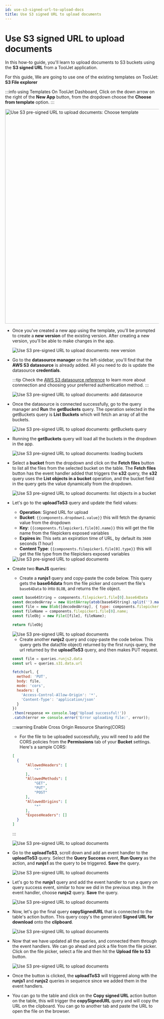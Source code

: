 ```yaml
---
id: use-s3-signed-url-to-upload-docs
title: Use S3 signed URL to upload documents
---
```


# Use S3 signed URL to upload documents

In this how-to guide, you'll learn to upload documents to S3 buckets using the **S3 signed URL** from a ToolJet application. 

For this guide, We are going to use one of the existing templates on ToolJet: **S3 File explorer**

:::info using Templates
On ToolJet Dashboard, Click on the down arrow on the right of the **New App** button, from the dropdown choose the **Choose from template** option. 
:::

<div style={{textAlign: 'center'}}>

<img className="screenshot-full" src="/img/how-to/uses3presignedurl/template.png" alt="Use S3 pre-signed URL to upload documents: Choose template" width="700"/>

</div>  

- Once you've created a new app using the template, you'll be prompted to create a **new version** of the existing version. After creating a new version, you'll be able to make changes in the app.

  <div style={{textAlign: 'center'}}>

  <img className="screenshot-full" src="/img/how-to/uses3presignedurl/newversion.png" alt="Use S3 pre-signed URL to upload documents: new version"/>

  </div>

- Go to the **datasource manager** on the left-sidebar, you'll find that the **AWS S3 datasource** is already added. All you need to do is update the datasource **credentials**.

  :::tip
  Check the [AWS S3 datasource reference](/docs/data-sources/s3) to learn more about connnection and choosing your preferred authentication method.
  :::

  <div style={{textAlign: 'center'}}>

  <img className="screenshot-full" src="/img/how-to/uses3presignedurl/s3connect.png" alt="Use S3 pre-signed URL to upload documents: add datasource"/>

  </div>

- Once the datasource is connected successfully, go to the query manager and **Run** the **getBuckets** query. The operation selected in the getBuckets query is **List Buckets** which will fetch an array of all the buckets.

  <div style={{textAlign: 'center'}}>

  <img className="screenshot-full" src="/img/how-to/uses3presignedurl/getbuckets.png" alt="Use S3 pre-signed URL to upload documents: getBuckets query"/>

  </div>

- Running the **getBuckets** query will load all the buckets in the dropdown in the app.

  <div style={{textAlign: 'center'}}>

  <img className="screenshot-full" src="/img/how-to/uses3presignedurl/dropdown.png" alt="Use S3 pre-signed URL to upload documents: loading buckets"/>

  </div>

- Select a **bucket** from the dropdown and click on the **Fetch files** button to list all the files from the selected bucket on the table. The **Fetch files** button has the event handler added that triggers the **s32** query, the **s32** query uses the **List objects in a bucket** operation, and the bucket field in the query gets the value dynamically from the dropdown.

  <div style={{textAlign: 'center'}}>

  <img className="screenshot-full" src="/img/how-to/uses3presignedurl/fetchfiles.png" alt="Use S3 pre-signed URL to upload documents: list objects in a bucket"/>

  </div>

- Let's go to the **uploadToS3** query and update the field values:
  - **Operation**: Signed URL for upload
  - **Bucket**: `{{components.dropdown1.value}}` this will fetch the dynamic value from the dropdown
  - **Key**: `{{components.filepicker1.file[0].name}}` this will get the file name from the filepickers exposed variables
  - **Expires in:** This sets an expiration time of URL, by default its `3600` seconds (1 hour)
  - **Content Type**: `{{components.filepicker1.file[0].type}}` this will get the file type from the filepickers exposed variables

  <div style={{textAlign: 'center'}}>

  <img className="screenshot-full" src="/img/how-to/uses3presignedurl/upload.png" alt="Use S3 pre-signed URL to upload documents"/>

  </div>

- Create two **RunJS** queries: 
  - Create a **runjs1** query and copy-paste the code below. This query gets the **base64data** from the file picker and convert the file's `base64Data` to into `BLOB`, and returns the file object.
  ```js
  const base64String = components.filepicker1.file[0].base64Data
  const decodedArray = new Uint8Array(atob(base64String).split('').map(c => c.charCodeAt(0)));
  const file = new Blob([decodedArray], { type: components.filepicker1.file[0].type });
  const fileName = components.filepicker1.file[0].name;
  const fileObj = new File([file], fileName); 
  
  return fileObj
  ```

  <div style={{textAlign: 'center'}}>

  <img className="screenshot-full" src="/img/how-to/uses3presignedurl/runjs1.png" alt="Use S3 pre-signed URL to upload documents"/>

  </div>

  - Create another **runjs2** query and copy-paste the code below. This query gets the data(file object) returned by the first runjs query, the url returned by the **uploadToS3** query, and then makes PUT request.
  ```js
  const file = queries.runjs2.data
  const url = queries.s31.data.url

  fetch(url, {
    method: 'PUT',
    body: file,
    mode: 'cors',
    headers: {
      'Access-Control-Allow-Origin': '*',
      'Content-Type': 'application/json'
    }
  })
  .then(response => console.log('Upload successful!'))
  .catch(error => console.error('Error uploading file:', error));
  ```
  :::warning Enable Cross Origin Resource Sharing(CORS)
  - For the file to be uploaded successfully, you will need to add the CORS policies from the **Permissions** tab of your **Bucket** settings. Here's a sample CORS:
  ```json
  [
    {
        "AllowedHeaders": [
            "*"
        ],
        "AllowedMethods": [
            "GET",
            "PUT",
            "POST"
        ],
        "AllowedOrigins": [
            "*"
        ],
        "ExposeHeaders": []
    }
  ]
  ```
  :::

  <div style={{textAlign: 'center'}}>

  <img className="screenshot-full" src="/img/how-to/uses3presignedurl/runjs2.png" alt="Use S3 pre-signed URL to upload documents"/>

  </div>

- Go to the **uploadToS3**, scroll down and add an event handler to the **uploadToS3** query. Select the **Query Success** event, **Run Query** as the action, and **runjs1** as the query to be triggered. **Save** the query.
  <div style={{textAlign: 'center'}}>

  <img className="screenshot-full" src="/img/how-to/uses3presignedurl/eventhandlerupload.png" alt="Use S3 pre-signed URL to upload documents"/>

  </div>

- Let's go to the **runjs1** query and add the event handler to run a query on query success event, similar to how we did in the previous step. In the event handler, choose **runjs2** query. **Save** the query.
  <div style={{textAlign: 'center'}}>

  <img className="screenshot-full" src="/img/how-to/uses3presignedurl/eventhandlerrunjs2.png" alt="Use S3 pre-signed URL to upload documents"/>

  </div>

- Now, let's go the final query **copySignedURL** that is connected to the table's action button. This query copy's the generated **Signed URL for download** onto the **clipboard**.
  <div style={{textAlign: 'center'}}>

  <img className="screenshot-full" src="/img/how-to/uses3presignedurl/copysigned.png" alt="Use S3 pre-signed URL to upload documents"/>

  </div>

- Now that we have updated all the queries, and connected them through the event handlers. We can go ahead and pick a file from the file picker. Click on the file picker, select a file and then hit the **Upload file to S3** button.
  <div style={{textAlign: 'center'}}>

  <img className="screenshot-full" src="/img/how-to/uses3presignedurl/uploadbutton.png" alt="Use S3 pre-signed URL to upload documents"/>

  </div>

- Once the button is clicked, the **uploadToS3** will triggered along with the **runjs1** and **runjs2** queries in sequence since we added them in the event handlers.

- You can go to the table and click on the **Copy signed URL** action button on the table, this will trigger the **copySignedURL** query and will copy the URL on the clipboard. You can go to another tab and paste the URL to open the file on the browser.

